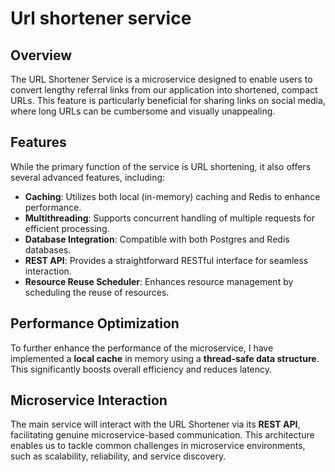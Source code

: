 # Url shortener service
## Overview
The URL Shortener Service is a microservice designed to enable users to convert lengthy referral links from our application into shortened, compact URLs. This feature is particularly beneficial for sharing links on social media, where long URLs can be cumbersome and visually unappealing.
## Features
While the primary function of the service is URL shortening, it also offers several advanced features, including:
- **Caching**: Utilizes both local (in-memory) caching and Redis to enhance performance.
- **Multithreading**: Supports concurrent handling of multiple requests for efficient processing.
- **Database Integration**: Compatible with both Postgres and Redis databases.
- **REST API**: Provides a straightforward RESTful interface for seamless interaction.
- **Resource Reuse Scheduler**: Enhances resource management by scheduling the reuse of resources.
## Performance Optimization
To further enhance the performance of the microservice, I have implemented a **local cache** in memory using a **thread-safe data structure**. This significantly boosts overall efficiency and reduces latency.
## Microservice Interaction
The main service will interact with the URL Shortener via its **REST API**, facilitating genuine microservice-based communication. This architecture enables us to tackle common challenges in microservice environments, such as scalability, reliability, and service discovery.

